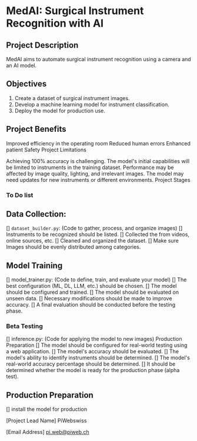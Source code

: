 # MedAI: Surgical Instrument Recognition with AI

## Project Description

MedAI aims to automate surgical instrument recognition using a camera and an AI model. 


## Objectives

1. Create a dataset of surgical instrument images.
2. Develop a machine learning model for instrument classification.
3. Deploy the model for production use.


## Project Benefits

Improved efficiency in the operating room
Reduced human errors
Enhanced patient Safety
Project Limitations

Achieving 100% accuracy is challenging.
The model's initial capabilities will be limited to instruments in the training dataset.
Performance may be affected by image quality, lighting, and irrelevant images.
The model may need updates for new instruments or different environments.
Project Stages


### To Do list

## Data Collection:
[] ``dataset_builder.py``: (Code to gather, process, and organize images)
[] Instruments to be recognized should be listed.
[] Collected the from videos, online sources, etc.
[] Cleaned and organized the dataset.
[] Make sure Images should be evenly distributed among categories.


## Model Training
[] model_trainer.py: (Code to define, train, and evaluate your model)
[] The best configuration (ML, DL, LLM, etc.) should be chosen.
[] The model should be configured and trained.
[] The model should be evaluated on unseen data.
[] Necessary modifications should be made to improve accuracy.
[] A final evaluation should be conducted before the testing phase.


### Beta Testing
[] inference.py: (Code for applying the model to new images)
Production Preparation
[] The model should be configured for real-world testing using a web application.
[] The model's accuracy should be evaluated.
[] The model's ability to identify instruments should be determined.
[] The model's real-world accuracy percentage should be determined.
[] It should be determined whether the model is ready for the production phase (alpha test).

## Production Preparation
[] install the model for production 

[Project Lead Name]
PiWebswiss

[Email Address]
pi.web@piweb.ch

